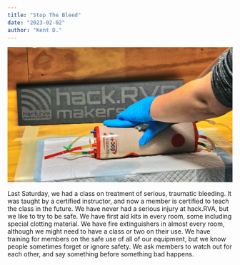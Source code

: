 ```yaml
---
title: "Stop The Bleed"
date: "2023-02-02"
author: "Kent D."
---
```


![stop the bleed img](./assets/Bleed.webp)

Last Saturday, we had a class on treatment of serious, traumatic bleeding. It was taught by a certified instructor, and now a member is certified to teach the class in the future. We have never had a serious injury at hack.RVA, but we like to try to be safe. We have first aid kits in every room, some including special clotting material. We have fire extinguishers in almost every room, although we might need to have a class or two on their use. We have training for members on the safe use of all of our equipment, but we know people sometimes forget or ignore safety. We ask members to watch out for each other, and say something before something bad happens.
